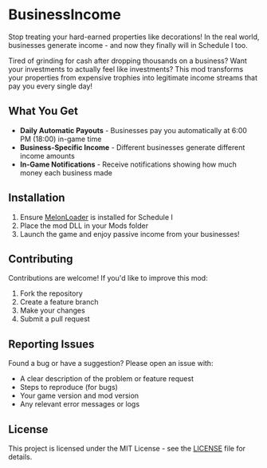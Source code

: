 # BusinessIncome

Stop treating your hard-earned properties like decorations! In the real world, businesses generate income - and now they finally will in Schedule I too.

Tired of grinding for cash after dropping thousands on a business? Want your investments to actually feel like investments? This mod transforms your properties from expensive trophies into legitimate income streams that pay you every single day!

## What You Get

- **Daily Automatic Payouts** - Businesses pay you automatically at 6:00 PM (18:00) in-game time
- **Business-Specific Income** - Different businesses generate different income amounts
- **In-Game Notifications** - Receive notifications showing how much money each business made

## Installation

1. Ensure [MelonLoader](https://melonloader.co/) is installed for Schedule I
2. Place the mod DLL in your Mods folder
3. Launch the game and enjoy passive income from your businesses!

## Contributing

Contributions are welcome! If you'd like to improve this mod:

1. Fork the repository
2. Create a feature branch
3. Make your changes
4. Submit a pull request

## Reporting Issues

Found a bug or have a suggestion? Please open an issue with:

- A clear description of the problem or feature request
- Steps to reproduce (for bugs)
- Your game version and mod version
- Any relevant error messages or logs

## License

This project is licensed under the MIT License - see the [LICENSE](LICENSE) file for details.
